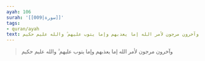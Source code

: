 ```yaml
---
ayah: 106
surah: '[[009|سورة]]'
tags:
- quran/ayah
text: وآخرون مرجون لأمر الله إما يعذبهم وإما يتوب عليهم ۗ والله عليم حكيم
---
```

> وآخرون مرجون لأمر الله إما يعذبهم وإما يتوب عليهم ۗ والله عليم حكيم
